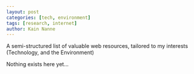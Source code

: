 ```yaml
---
layout: post
categories: [tech, environment]
tags: [research, internet]
author: Kain Nanne
---
```


A semi-structured list of valuable web resources, tailored to my interests (Technology, and the Environment)

<!-- excerpt separator -->

Nothing exists here yet...
